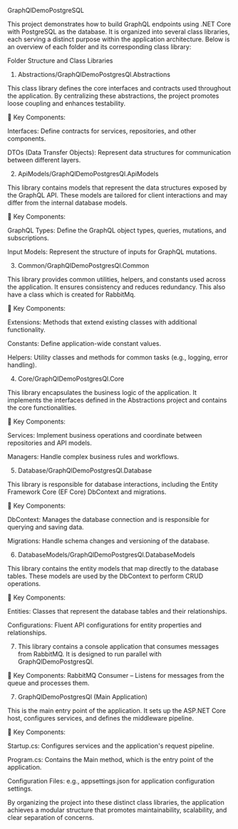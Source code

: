 GraphQlDemoPostgreSQL

This project demonstrates how to build GraphQL endpoints using .NET Core with PostgreSQL as the database. It is organized into several class libraries, each serving a distinct purpose within the application architecture. Below is an overview of each folder and its corresponding class library:

Folder Structure and Class Libraries

1. Abstractions/GraphQlDemoPostgresQl.Abstractions

This class library defines the core interfaces and contracts used throughout the application. By centralizing these abstractions, the project promotes loose coupling and enhances testability.

🔹 Key Components:

Interfaces: Define contracts for services, repositories, and other components.

DTOs (Data Transfer Objects): Represent data structures for communication between different layers.

2. ApiModels/GraphQlDemoPostgresQl.ApiModels

This library contains models that represent the data structures exposed by the GraphQL API. These models are tailored for client interactions and may differ from the internal database models.

🔹 Key Components:

GraphQL Types: Define the GraphQL object types, queries, mutations, and subscriptions.

Input Models: Represent the structure of inputs for GraphQL mutations.

3. Common/GraphQlDemoPostgresQl.Common

This library provides common utilities, helpers, and constants used across the application. It ensures consistency and reduces redundancy. This also have a class which is created for RabbitMq.

🔹 Key Components:

Extensions: Methods that extend existing classes with additional functionality.

Constants: Define application-wide constant values.

Helpers: Utility classes and methods for common tasks (e.g., logging, error handling).

4. Core/GraphQlDemoPostgresQl.Core

This library encapsulates the business logic of the application. It implements the interfaces defined in the Abstractions project and contains the core functionalities.

🔹 Key Components:

Services: Implement business operations and coordinate between repositories and API models.

Managers: Handle complex business rules and workflows.

5. Database/GraphQlDemoPostgresQl.Database

This library is responsible for database interactions, including the Entity Framework Core (EF Core) DbContext and migrations.

🔹 Key Components:

DbContext: Manages the database connection and is responsible for querying and saving data.

Migrations: Handle schema changes and versioning of the database.

6. DatabaseModels/GraphQlDemoPostgresQl.DatabaseModels

This library contains the entity models that map directly to the database tables. These models are used by the DbContext to perform CRUD operations.

🔹 Key Components:

Entities: Classes that represent the database tables and their relationships.

Configurations: Fluent API configurations for entity properties and relationships.

7. This library contains a console application that consumes messages from RabbitMQ. It is designed to run parallel with GraphQlDemoPostgresQl.

🔹 Key Components:
RabbitMQ Consumer – Listens for messages from the queue and processes them.

7. GraphQlDemoPostgresQl (Main Application)

This is the main entry point of the application. It sets up the ASP.NET Core host, configures services, and defines the middleware pipeline.

🔹 Key Components:

Startup.cs: Configures services and the application's request pipeline.

Program.cs: Contains the Main method, which is the entry point of the application.

Configuration Files: e.g., appsettings.json for application configuration settings.

By organizing the project into these distinct class libraries, the application achieves a modular structure that promotes maintainability, scalability, and clear separation of concerns.

